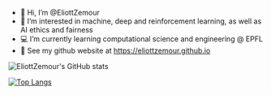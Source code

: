- 👋 Hi, I’m @EliottZemour
- 👀 I’m interested in machine, deep and reinforcement learning, as well as AI ethics and fairness
- :computer: I’m currently learning computational science and engineering @ EPFL
- :deciduous_tree: See my github website at https://eliottzemour.github.io  



![EliottZemour's GitHub stats](https://github-readme-stats.vercel.app/api?username=EliottZemour&show_icons=true&theme=default)


[![Top Langs](https://github-readme-stats.vercel.app/api/top-langs/?username=EliottZemour&layout=compact)](https://github.com/anuraghazra/github-readme-stats)
